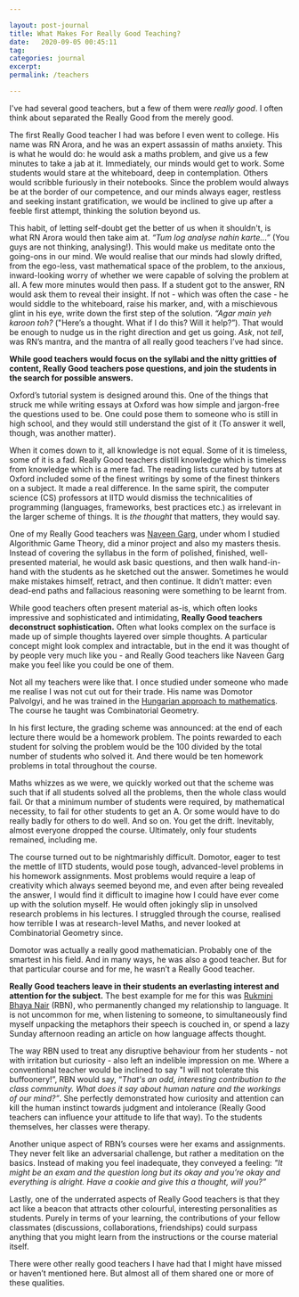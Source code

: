 ```yaml
---

layout: post-journal
title: What Makes For Really Good Teaching?
date:   2020-09-05 00:45:11
tag: 
categories: journal
excerpt: 
permalink: /teachers

---
```


I've had several good teachers, but a few of them were *really good*. I often think about separated the Really Good from the merely good.

The first Really Good teacher I had was before I even went to college. His name was RN Arora, and he was an expert assassin of maths anxiety.  This is what he would do:  he would ask a maths problem, and give us a few minutes to take a jab at it. Immediately, our minds would get to work. Some students would stare at the whiteboard, deep in contemplation. Others would scribble furiously in their notebooks. Since the problem would always be at the border of our competence, and our minds always eager, restless and seeking instant gratification, we would  be inclined to give up after a feeble first attempt, thinking the solution beyond us.  

This habit, of letting self-doubt get the better of us when it shouldn't, is what RN Arora would  then take aim at. *“Tum log analyse nahin karte...”* (You guys are not thinking, analysing!). This would make us meditate onto the going-ons in our mind. We would realise that our minds had slowly drifted, from the ego-less, vast mathematical space of the problem, to the anxious, inward-looking worry of whether we were capable of solving the problem at all. 
A few more minutes would then pass.  If a student got to the answer, RN would ask them to reveal their insight. If not - which was often the case - he would siddle to the whiteboard, raise his marker, and, with a mischievous glint in his eye, write down the first step of the solution. *“Agar main yeh karoon toh?* ("Here’s a thought. What if I do this? Will it help?”).  That would be enough to nudge us in the right direction and get us going.  *Ask*, not *tell*, was RN’s mantra, and the mantra of all really good teachers I’ve had since.

**While good teachers would focus on the syllabi and the nitty gritties of content, Really Good teachers pose questions, and join the students in the search for possible answers.** 

Oxford’s tutorial system is designed around this.  One of the things that struck me while writing essays at Oxford was how simple and jargon-free the questions used to be. One could pose them to someone who is still in high school, and they would still understand the gist of it (To answer it well, though, was another matter).

When it comes down to it, all knowledge is not equal. Some of it is timeless, some of it is a fad.  Really Good teachers distill knowledge which is timeless from knowledge which is a mere fad. The reading lists curated by tutors at Oxford included some of the finest writings by some of the finest thinkers on a subject. It made a real difference.  In the same spirit, the computer science (CS) professors at IITD would dismiss the technicalities of programming (languages, frameworks, best practices etc.) as irrelevant in the larger scheme of things. It is *the thought* that matters, they would say.  

One of my Really Good teachers was [Naveen Garg](https://en.wikipedia.org/wiki/Naveen_Garg?fbclid=IwAR0KYN66YkAPs0w_xFx0KwbbA6uT0EN-RXcDGJ_BjxtDLvk8dqLNZkrCOqc), under whom I studied Algorithmic Game Theory, did a minor project and also my masters thesis.  Instead of covering the syllabus in the form of polished, finished, well-presented material, he would ask basic questions, and then walk hand-in-hand with the students as he sketched out the answer. Sometimes he would make mistakes himself, retract, and then continue. It didn’t matter: even dead-end paths and fallacious reasoning were something to be learnt from. 

[^NG]: Some of his lectures on data structures are available online for wider consumption. Not very long ago, I had bookmarked one which exemplified his style of teaching. [Here](https://www.youtube.com/watch?v=KyMiqaA0ijM&feature=youtu.be&t=1742&fbclid=IwAR0KYN66YkAPs0w_xFx0KwbbA6uT0EN-RXcDGJ_BjxtDLvk8dqLNZkrCOqc) he walks the student through a fairly complex proof. And at the end [(54:07)](https://www.youtube.com/watch?v=KyMiqaA0ijM&feature=youtu.be&t=3243&fbclid=IwAR0KYN66YkAPs0w_xFx0KwbbA6uT0EN-RXcDGJ_BjxtDLvk8dqLNZkrCOqc), he is like viola!  "*So what have we done?  We have actually done a very sophisticated computation here. And you’ve also understood it. Isn’t that surprising?*”).


While good teachers often present material as-is, which often looks impressive and sophisticated and intimidating,  **Really Good teachers deconstruct sophistication.**   Often what looks complex on the surface is made up of simple thoughts layered over simple thoughts. A particular concept might look complex and intractable, but in the end it was thought of by people very much like you - and Really Good teachers like Naveen Garg make you feel like you could be one of them.

Not all my teachers were like that. I once studied under someone who made me realise I was not cut out for their trade. His name was  Domotor Palvolgyi, and he was trained in the [Hungarian approach to mathematics](https://blogs.ams.org/matheducation/2015/01/10/the-hungarian-approach-and-how-it-fits-the-american-educational-landscape/?fbclid=IwAR0KYN66YkAPs0w_xFx0KwbbA6uT0EN-RXcDGJ_BjxtDLvk8dqLNZkrCOqc). The course he taught was Combinatorial Geometry. 

In his first lecture, the grading scheme was announced: at the end of each lecture there would be a homework problem. The points rewarded to each student for solving the problem would be the 100 divided by the total number of students who solved it. And there would be ten homework problems in total throughout the course. 

Maths whizzes as we were, we quickly worked out that the scheme was such that if all students solved all the problems, then the whole class would fail. Or that a minimum number of students were required, by mathematical necessity, to fail for other students to get an A. Or some would have to do really badly for others to do well. And so on. You get the drift. Inevitably, almost everyone dropped the course. Ultimately, only four students remained, including me. 

The course turned out to be nightmarishly difficult.  Domotor, eager to test the mettle of IITD students, would pose tough, advanced-level problems in his homework assignments. Most problems would require a leap of creativity which always seemed beyond me, and even after being revealed the answer, I would find it difficult to imagine how I could have ever come up with the solution myself. He would often jokingly slip in unsolved research problems in his lectures. I struggled through the course,  realised how terrible I was at research-level Maths, and never looked at Combinatorial Geometry since.

Domotor was actually a really good mathematician. Probably one of the smartest in his field. And in many ways, he was also a good teacher. But for that particular course and for me, he wasn’t a Really Good teacher.

**Really Good teachers leave in their students an everlasting interest and attention for the subject.** The best example for me for this was [Rukmini Bhaya Nair](https://en.wikipedia.org/wiki/Rukmini_Bhaya_Nair?fbclid=IwAR0KYN66YkAPs0w_xFx0KwbbA6uT0EN-RXcDGJ_BjxtDLvk8dqLNZkrCOqc) (RBN), who permanently changed my relationship to language.  It is not uncommon for me, when listening to someone, to simultaneously find myself unpacking the metaphors their speech is couched in, or spend a lazy Sunday afternoon reading an article on how language affects thought.


The way RBN used to treat any disruptive behaviour from her students - not with irritation but curiosity -  also left an indelible impression on me. Where a conventional teacher would be inclined to say "I will not tolerate this buffoonery!”,  RBN would say,  “*That's an odd, interesting contribution to the class community. What does it say about human nature and the workings of our mind?”*.  She perfectly demonstrated how curiosity and attention can kill the human instinct towards judgment and intolerance (Really Good teachers can influence your attitude to life that way). To the students themselves, her classes were therapy.   

Another unique aspect of RBN’s courses were her exams and assignments. They never felt like an adversarial challenge, but rather a meditation on the basics. Instead of making you feel inadequate, they conveyed a feeling: *"It might be an exam and the question long but its okay and you’re okay and everything is alright. Have a cookie and give this a thought, will you?”*

Lastly, one of the underrated aspects of Really Good teachers is that they act like a beacon that attracts other colourful, interesting personalities as students. Purely in terms of your learning, the contributions of your fellow classmates (discussions, collaborations, friendships) could surpass anything that you might learn from the instructions or the course material itself.

There were other really good teachers I have had that I might have missed or haven’t mentioned here. But almost all of them shared one or more of these qualities.



